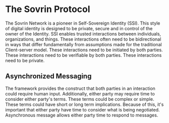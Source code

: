 # The Sovrin Protocol
The Sovrin Network is a pioneer in Self-Sovereign Identity 
(SSI). This style of digital identity is designed to be 
private, secure and in control of the owner of the Identity. 
SSI enables trusted interactions between individuals, 
organizations, and things. These interactions often need to 
be bidirectional in ways that differ fundamentally from 
assumptions made for the traditional Client-server model. 
These interactions need to be initiated by both parties. 
These interactions need to be verifiable by both parties. 
These interactions need to be private. 

## Asynchronized Messaging
The framework provides the construct that both parties in an
interaction could require human input. Additionally, either 
party may require time to consider either party's terms. 
These terms could be complex or simple. These terms could 
have short or long term implications. Because of this, it's 
important that either party have time to consider what is 
being negotiated. Asynchronous message allows either party 
time to respond to messages.

